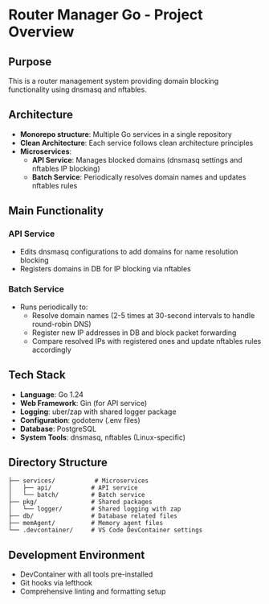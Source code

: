 # Router Manager Go - Project Overview

## Purpose

This is a router management system providing domain blocking functionality using dnsmasq and nftables.

## Architecture

- **Monorepo structure**: Multiple Go services in a single repository
- **Clean Architecture**: Each service follows clean architecture principles
- **Microservices**:
  - **API Service**: Manages blocked domains (dnsmasq settings and nftables IP blocking)
  - **Batch Service**: Periodically resolves domain names and updates nftables rules

## Main Functionality

### API Service

- Edits dnsmasq configurations to add domains for name resolution blocking
- Registers domains in DB for IP blocking via nftables

### Batch Service

- Runs periodically to:
  - Resolve domain names (2-5 times at 30-second intervals to handle round-robin DNS)
  - Register new IP addresses in DB and block packet forwarding
  - Compare resolved IPs with registered ones and update nftables rules accordingly

## Tech Stack

- **Language**: Go 1.24
- **Web Framework**: Gin (for API service)
- **Logging**: uber/zap with shared logger package
- **Configuration**: godotenv (.env files)
- **Database**: PostgreSQL
- **System Tools**: dnsmasq, nftables (Linux-specific)

## Directory Structure

```
├── services/           # Microservices
│   ├── api/           # API service
│   └── batch/         # Batch service
├── pkg/               # Shared packages
│   └── logger/        # Shared logging with zap
├── db/                # Database related files
├── memAgent/          # Memory agent files
└── .devcontainer/     # VS Code DevContainer settings
```

## Development Environment

- DevContainer with all tools pre-installed
- Git hooks via lefthook
- Comprehensive linting and formatting setup
